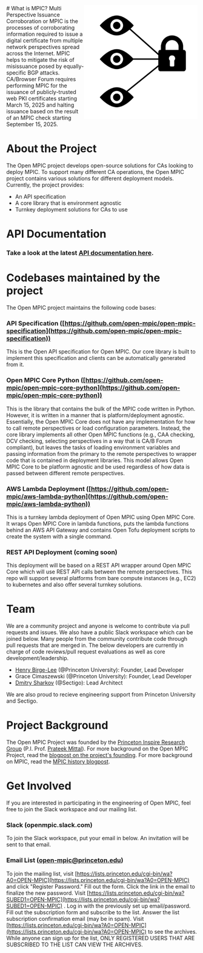<img src="/images/open-mpic-logo.png" style="float: right; margin: auto; height: 300px" /> 
# What is MPIC?
Multi Perspective Issuance Corroboration or MPIC is the processes of corroborating information required to issue a digital certificate from multiple network perspectives spread across the Internet.
MPIC helps to mitigate the risk of misissuance posed by equally-specific BGP attacks.
CA/Browser Forum requires performing MPIC for the issuance of publicly-trusted web PKI certificates starting March 15, 2025 and halting issuance based on the result of an MPIC check starting September 15, 2025.

# About the Project
The Open MPIC project develops open-source solutions for CAs looking to deploy MPIC.
To support many different CA operations, the Open MPIC project contains various solutions for different deployment models.
Currently, the project provides:
- An API specification
- A core library that is environment agnostic
- Turnkey deployment solutions for CAs to use

# API Documentation

### Take a look at the latest [API documentation here](/documentation.html).

# Codebases maintained by the project
The Open MPIC project maintains the following code bases:

### API Specification ([https://github.com/open-mpic/open-mpic-specification](https://github.com/open-mpic/open-mpic-specification))

This is the Open API specification for Open MPIC.
Our core library is built to implement this specification and clients can be automatically generated from it.

### Open MPIC Core Python ([https://github.com/open-mpic/open-mpic-core-python](https://github.com/open-mpic/open-mpic-core-python))

This is the library that contains the bulk of the MPIC code written in Python.
However, it is written in a manner that is platform/deployment agnostic.
Essentially, the Open MPIC Core does not have any implementation for how to call remote perspectives or load configuration parameters.
Instead, the core library implements all other Open MPIC functions (e.g., CAA checking, DCV checking, selecting perspectives in a way that is CA/B Forum compliant), but leaves the tasks of loading environment variables and passing information from the primary to the remote perspectives to wrapper code that is contained in deployment libraries.
This model allows Open MPIC Core to be platform agnostic and be used regardless of how data is passed between different remote perspectives.

### AWS Lambda Deployment ([https://github.com/open-mpic/aws-lambda-python](https://github.com/open-mpic/aws-lambda-python))

This is a turnkey lambda deployment of Open MPIC using Open MPIC Core. It wraps Open MPIC Core in lambda functions, puts the lambda functions behind an AWS API Gateway and contains Open Tofu deployment scripts to create the system with a single command.

### REST API Deployment (coming soon)

This deployment will be based on a REST API wrapper around Open MPIC Core which will use REST API calls between the remote perspectives.
This repo will support several platforms from bare compute instances (e.g., EC2) to kubernetes and also offer several turnkey solutions.


# Team

We are a community project and anyone is welcome to contribute via pull requests and issues.
We also have a public Slack workspace which can be joined below.
Many people from the community contribute code through pull requests that are merged in.
The below developers are currently in charge of code reviews/pull request evaluations as well as core development/leadership.

- [Henry Birge-Lee](https://henrybirgelee.com) (@Princeton University): Founder, Lead Developer
- Grace Cimaszewski (@Princeton University): Founder, Lead Developer
- [Dmitry Sharkov](https://www.linkedin.com/in/dmitry-sharkov/) (@Sectigo): Lead Architect

We are also proud to recieve engineering support from Princeton University and Sectigo.

# Project Background

The Open MPIC Project was founded by the [Princeton Inspire Research Group](https://github.com/inspire-group/) (P.I. Prof. [Prateek Mittal](https://www.princeton.edu/~pmittal/)). For more background on the Open MPIC Project, read the [blogpost on the project's founding](https://freedom-to-tinker.com/2024/02/13/announcing-the-open-multi-perspective-issuance-corroboration-project/). For more background on MPIC, read the [MPIC history blogpost](https://freedom-to-tinker.com/2024/07/05/a-brief-history-of-multi-perspective-issuance-corroboration/).

# Get Involved
If you are interested in participating in the engineering of Open MPIC, feel free to join the Slack workspace and our mailing list.

### Slack (openmpic.slack.com)
To join the Slack workspace, put your email in below. An invitation will be sent to that email.

<div id="CommunityInviter"></div>
<script>
  window.CommunityInviterAsyncInit = function () {
    CommunityInviter.init({
      app_url:'open-mpic-team',
      team_id:'openmpic'
   })
  };

  (function(d, s, id){
    var js, fjs = d.getElementsByTagName(s)[0];
    if (d.getElementById(id)) {return;}
    js = d.createElement(s); js.id = id;
    js.src = "https://communityinviter.com/js/communityinviter.js";
    fjs.parentNode.insertBefore(js, fjs);
  }(document, 'script', 'Community_Inviter'));
</script>

### Email List (open-mpic@princeton.edu)
To join the mailing list, visit [https://lists.princeton.edu/cgi-bin/wa?A0=OPEN-MPIC](https://lists.princeton.edu/cgi-bin/wa?A0=OPEN-MPIC) and click "Register Password." Fill out the form. Click the link in the email to finalize the new password. Visit [https://lists.princeton.edu/cgi-bin/wa?SUBED1=OPEN-MPIC](https://lists.princeton.edu/cgi-bin/wa?SUBED1=OPEN-MPIC) . Log in with the previously set up email/password. Fill out the subscription form and subscribe to the list. Answer the list subscription confirmation email (may be in spam). Visit [https://lists.princeton.edu/cgi-bin/wa?A0=OPEN-MPIC](https://lists.princeton.edu/cgi-bin/wa?A0=OPEN-MPIC) to see the archives. While anyone can sign up for the list, ONLY REGISTERED USERS THAT ARE SUBSCRIBED TO THE LIST CAN VIEW THE ARCHIVES.